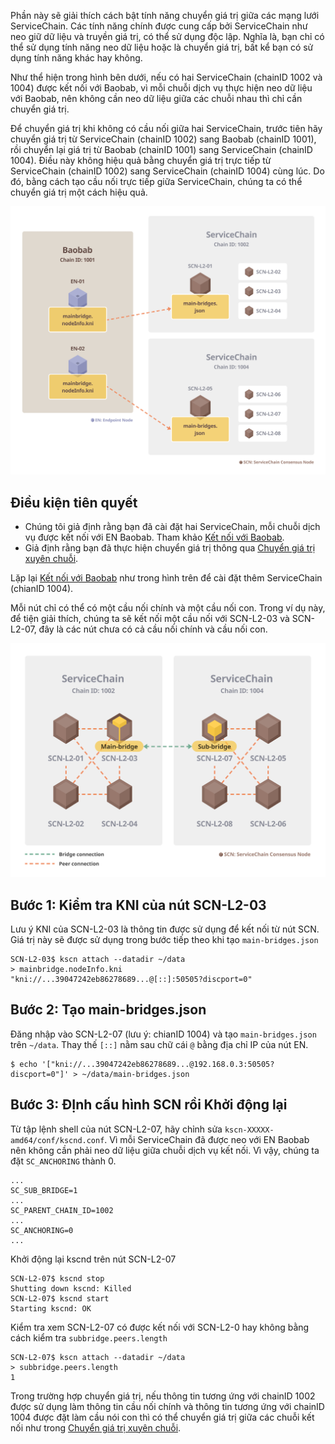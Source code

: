 Phần này sẽ giải thích cách bật tính năng chuyển giá trị giữa các mạng lưới ServiceChain. Các tính năng chính được cung cấp bởi ServiceChain như neo giữ dữ liệu và truyền giá trị, có thể sử dụng độc lập. Nghĩa là, bạn chỉ có thể sử dụng tính năng neo dữ liệu hoặc là chuyển giá trị, bất kể bạn có sử dụng tính năng khác hay không.

Như thể hiện trong hình bên dưới, nếu có hai ServiceChain (chainID 1002 và 1004) được kết nối với Baobab, vì mỗi chuỗi dịch vụ thực hiện neo dữ liệu với Baobab, nên không cần neo dữ liệu giữa các chuỗi nhau thì chỉ cần chuyển giá trị.

Để chuyển giá trị khi không có cầu nối giữa hai ServiceChain, trước tiên hãy chuyển giá trị từ ServiceChain (chainID 1002) sang Baobab (chainID 1001), rồi chuyển lại giá trị từ Baobab (chainID 1001) sang ServiceChain (chainID 1004). Điều này không hiệu quả bằng chuyển giá trị trực tiếp từ ServiceChain (chainID 1002) sang ServiceChain (chainID 1004) cùng lúc. Do đó, bằng cách tạo cầu nối trực tiếp giữa ServiceChain, chúng ta có thể chuyển giá trị một cách hiệu quả.

![](../images/sc-vt-between-sibling-arch.png)

## Điều kiện tiên quyết <a id="prerequisites"></a>
- Chúng tôi giả định rằng bạn đã cài đặt hai ServiceChain, mỗi chuỗi dịch vụ được kết nối với EN Baobab. Tham khảo [Kết nối với Baobab](en-scn-connection.md).
- Giả định rằng bạn đã thực hiện chuyển giá trị thông qua [Chuyển giá trị xuyên chuỗi](value-transfer.md).

Lặp lại [Kết nối với Baobab](en-scn-connection.md) như trong hình trên để cài đặt thêm ServiceChain (chianID 1004).

Mỗi nút chỉ có thể có một cầu nối chính và một cầu nối con. Trong ví dụ này, để tiện giải thích, chúng ta sẽ kết nối một cầu nối với SCN-L2-03 và SCN-L2-07, đây là các nút chưa có cả cầu nối chính và cầu nối con.

![](../images/sc-vt-between-sibling-bridge.png)

## Bước 1: Kiểm tra KNI của nút SCN-L2-03 <a id="step-1-check-kni-of-scn-node"></a>
Lưu ý KNI của SCN-L2-03 là thông tin được sử dụng để kết nối từ nút SCN. Giá trị này sẽ được sử dụng trong bước tiếp theo khi tạo `main-bridges.json`

```
SCN-L2-03$ kscn attach --datadir ~/data
> mainbridge.nodeInfo.kni
"kni://...39047242eb86278689...@[::]:50505?discport=0"
```

## Bước 2: Tạo main-bridges.json <a id="step-2-create-main-bridges-json"></a>
Đăng nhập vào SCN-L2-07 (lưu ý: chianID 1004) và tạo `main-bridges.json` trên `~/data`. Thay thế `[::]` nằm sau chữ cái `@` bằng địa chỉ IP của nút EN.
```
$ echo '["kni://...39047242eb86278689...@192.168.0.3:50505?discport=0"]' > ~/data/main-bridges.json
```

## Bước 3: ĐỊnh cấu hình SCN rồi Khởi động lại <a id="step-3-configure-scn-then-restart"></a>
Từ tập lệnh shell của nút SCN-L2-07, hãy chỉnh sửa `kscn-XXXXX-amd64/conf/kscnd.conf`. Vì mỗi ServiceChain đã được neo với EN Baobab nên không cần phải neo dữ liệu giữa chuỗi dịch vụ kết nối. Vì vậy, chúng ta đặt `SC_ANCHORING` thành 0.

```
...
SC_SUB_BRIDGE=1
...
SC_PARENT_CHAIN_ID=1002
...
SC_ANCHORING=0
...
```

Khởi động lại kscnd trên nút SCN-L2-07
```
SCN-L2-07$ kscnd stop
Shutting down kscnd: Killed
SCN-L2-07$ kscnd start
Starting kscnd: OK
```

Kiểm tra xem SCN-L2-07 có được kết nối với SCN-L2-0 hay không bằng cách kiểm tra `subbridge.peers.length`
```
SCN-L2-07$ kscn attach --datadir ~/data
> subbridge.peers.length
1
```

Trong trường hợp chuyển giá trị, nếu thông tin tương ứng với chainID 1002 được sử dụng làm thông tin cầu nối chính và thông tin tương ứng với chainID 1004 được đặt làm cầu nói con thì có thể chuyển giá trị giữa các chuỗi kết nối như trong [Chuyển giá trị xuyên chuỗi](value-transfer.md).
